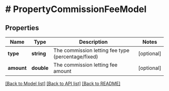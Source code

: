 # # PropertyCommissionFeeModel

## Properties

Name | Type | Description | Notes
------------ | ------------- | ------------- | -------------
**type** | **string** | The commission letting fee type (percentage/fixed) | [optional]
**amount** | **double** | The commission letting fee amount | [optional]

[[Back to Model list]](../../README.md#models) [[Back to API list]](../../README.md#endpoints) [[Back to README]](../../README.md)
